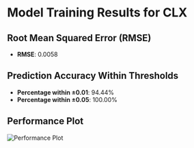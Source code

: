 # Model Training Results for CLX

## Root Mean Squared Error (RMSE)
- **RMSE**: 0.0058

## Prediction Accuracy Within Thresholds
- **Percentage within ±0.01**: 94.44%
- **Percentage within ±0.05**: 100.00%

## Performance Plot
![Performance Plot](../imgs/CLX.png)
